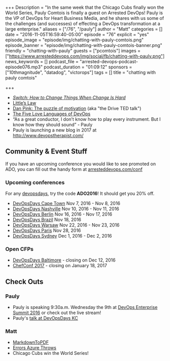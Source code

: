 +++
Description = "In the same week that the Chicago Cubs finally won the World Series, Pauly Comtois is finally a guest on Arrested DevOps! Pauly is the VP of DevOps for Heart Business Media, and he shares with us some of the challenges (and successes) of effecting a DevOps transformation at a large enterprise."
aliases = ["/76", "/pauly"]
author = "Matt"
categories = []
date = "2016-11-05T16:59:40-05:00"
episode = "76"
explicit = "yes"
episode_image = "episode/img/chatting-with-pauly-comtois.png"
episode_banner = "episode/img/chatting-with-pauly-comtois-banner.png"
friendly = "chatting-with-pauly"
guests = ["pcomtois"]
images = ["https://www.arresteddevops.com/img/social/fb/chatting-with-pauly.png"]
news_keywords = []
podcast_file = "arrested-devops-podcast-episode076.mp3"
podcast_duration = "01:09:12"
sponsors = ["10thmagnitude", "datadog", "victorops"]
tags = []
title = "chatting with pauly comtois"

+++

- *[Switch: How to Change Things When Change Is Hard](https://www.amazon.com/Switch-Change-Things-When-Hard/dp/0385528752)*
- [Little’s Law](https://en.wikipedia.org/wiki/Little%27s_law)
- [Dan Pink: The puzzle of motivation](https://www.ted.com/talks/dan_pink_on_motivation?language=en) (aka "the Drive TED talk")
- [The Five Love Languages of DevOps](https://www.youtube.com/watch?v=GKiEd1kGYdk)
- “As a great conductor, I don’t know how to play every instrument. But I know how they should sound” - Pauly
- Pauly is launching a new blog in 2017 at http://www.devopstherapist.com/

## Community & Event Stuff

If you have an upcoming conference you would like to see promoted on ADO, you can fill out the handy form at [arresteddevops.com/conf](https://arresteddevops.com/conf)

### Upcoming conferences

For any [devopsdays](http://devopsdays.org), try the code **ADO2016**! It should get you 20% off.

* [DevOpsDays Cape Town](https://www.devopsdays.org/events/2016-capetown/welcome) Nov 7, 2016 - Nov 8, 2016
* [DevOpsDays Nashville](https://www.devopsdays.org/events/2016-nashville/welcome) Nov 10, 2016 - Nov 11, 2016
* [DevOpsDays Berlin](https://www.devopsdays.org/events/2016-berlin/welcome) Nov 16, 2016 - Nov 17, 2016
* [DevOpsDays Brazil](https://www.devopsdays.org/events/2016-brasilia/welcome) Nov 18, 2016
* [DevOpsDays Warsaw](https://www.devopsdays.org/events/2016-warsaw/welcome) Nov 22, 2016 - Nov 23, 2016
* [DevOpsDays Paris](https://www.devopsdays.org/events/2016-paris/welcome) Nov 28, 2016
* [DevOpsDays Sydney](https://www.devopsdays.org/events/2016-sydney/welcome) Dec 1, 2016 - Dec 2, 2016


### Open CFPs

* [DevOpsDays Baltimore](https://devopsdaysbaltimore2017.busyconf.com/proposals/new) - closing on Dec 12, 2016
* [ChefConf 2017](https://chefconf.chef.io) - closing on January 18, 2017


## Check Outs

### Pauly
- Pauly is speaking 9:30a.m. Wednesday the 9th at [DevOps Enterprise Summit 2016](http://events.itrevolution.com/us/) or check out the live stream!
- Pauly's [talk at DevOpsDays KC](http://confreaks.tv/videos/devopsdayskansascity2016-building-a-devops-enterprise-community-across-10-businesses)

### Matt
- [MarkdownToPDF](http://www.markdowntopdf.com/)
- [Errors Azure Throws](https://errorsazurethrows.tumblr.com/)
- Chicago Cubs win the World Series!
